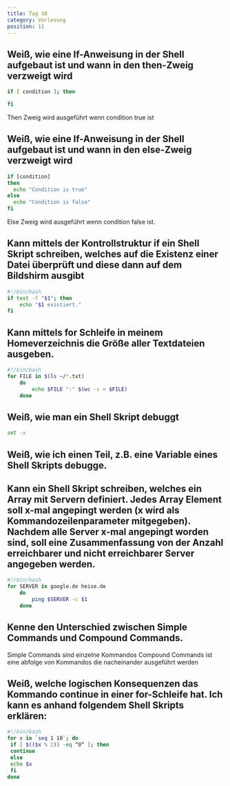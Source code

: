 ```yaml
---
title: Tag 10
category: Vorlesung
position: 11
---
```

## Weiß, wie eine If-Anweisung in der Shell aufgebaut ist und wann in den then-Zweig verzweigt wird

```bash
if [ condition ]; then

fi
```

Then Zweig wird ausgeführt wenn condition true ist

## Weiß, wie eine If-Anweisung in der Shell aufgebaut ist und wann in den else-Zweig verzweigt wird

```bash
if [condition]
then
  echo "Condition is true"
else
  echo "Condition is false"
fi
```

Else Zweig wird ausgeführt wenn condition false ist.

## Kann mittels der Kontrollstruktur if ein Shell Skript schreiben, welches auf die Existenz einer Datei überprüft und diese dann auf dem Bildshirm ausgibt

```bash
#!/bin/bash
if test -f "$1"; then
    echo "$1 existiert."
fi
```

## Kann mittels for Schleife in meinem Homeverzeichnis die Größe aller Textdateien ausgeben.

```bash
#!/bin/bash
for FILE in $(ls ~/*.txt)
    do
        echo $FILE ":" $(wc -c < $FILE)
    done
```

## Weiß, wie man ein Shell Skript debuggt

```bash
set -x
```

## Weiß, wie ich einen Teil, z.B. eine Variable eines Shell Skripts debugge.

## Kann ein Shell Skript schreiben, welches ein Array mit Servern definiert. Jedes Array Element soll x-mal angepingt werden (x wird als Kommandozeilenparameter mitgegeben). Nachdem alle Server x-mal angepingt worden sind, soll eine Zusammenfassung von der Anzahl erreichbarer und nicht erreichbarer Server angegeben werden.

```bash
#!/bin/bash
for SERVER in google.de heise.de
    do
        ping $SERVER -c $1
    done
```

## Kenne den Unterschied zwischen Simple Commands und Compound  Commands.

Simple Commands sind einzelne Kommandos
Compound Commands ist eine abfolge von Kommandos die nacheinander ausgeführt werden

## Weiß, welche logischen Konsequenzen das Kommando continue in einer for-Schleife hat. Ich kann es anhand folgendem Shell Skripts erklären:

```bash
#!/bin/bash
for x in `seq 1 10`; do
 if [ $(($x % 2)) -eq “0“ ]; then
 continue
 else
 echo $x
 fi
done
```
